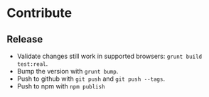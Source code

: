 
# Contribute

## Release

- Validate changes still work in supported browsers: `grunt build test:real`.
- Bump the version with `grunt bump`.
- Push to github with `git push` and `git push --tags`.
- Push to npm with `npm publish`
